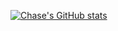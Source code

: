

[![Chase's GitHub stats](https://github-readme-stats.vercel.app/api?username=Daelso&show_icons=true&theme=dracula)](https://github.com/Daelso/github-readme-stats)

